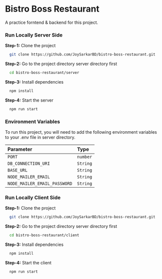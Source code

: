 
# Bistro Boss Restaurant

A practice forntend & backend for this project.


### Run Locally Server Side


**Step-1:** Clone the project

```bash
  git clone https://github.com/JoySarkarBD/bistro-boss-restaurant.git
```
**Step-2:**
Go to the project directory server directory first

```bash
  cd bistro-boss-restaurant/server
```
**Step-3:**
Install dependencies

```bash
  npm install
```
**Step-4:**
Start the server

```bash
  npm run start
```


### Environment Variables

To run this project, you will need to add the following environment variables to your .env file in server directory.


| Parameter | Type     |
| :-------- | :------- | 
| `PORT` | `number` |
| `DB_CONNECTION_URI` | `String` |
| `BASE_URL` | `String` |
| `NODE_MAILER_EMAIL` | `String` |
| `NODE_MAILER_EMAIL_PASSWORD` | `String` |

### Run Locally Client Side

**Step-1:** Clone the project

```bash
  git clone https://github.com/JoySarkarBD/bistro-boss-restaurant.git
```
**Step-2:**
Go to the project directory server directory first

```bash
  cd bistro-boss-restaurant/client
```
**Step-3:**
Install dependencies

```bash
  npm install
```
**Step-4:**
Start the client

```bash
  npm run start
```